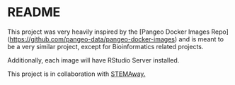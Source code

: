 # README

This project was very heavily inspired by the [Pangeo Docker Images Repo] (https://github.com/pangeo-data/pangeo-docker-images) and is meant to be a very similar project, except for Bioinformatics related projects.

Additionally, each image will have RStudio Server installed.

This project is in collaboration with [STEMAway.](https://stemaway.com/) 

